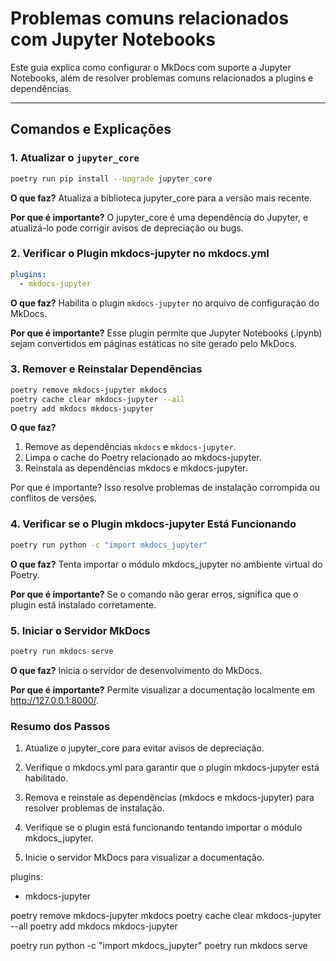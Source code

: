 
# Problemas comuns relacionados com Jupyter Notebooks

Este guia explica como configurar o MkDocs com suporte a Jupyter Notebooks, além de resolver problemas comuns relacionados a plugins e dependências.

---

## Comandos e Explicações

### 1. **Atualizar o `jupyter_core`**
```bash
poetry run pip install --upgrade jupyter_core
```
**O que faz?** Atualiza a biblioteca jupyter_core para a versão mais recente.

**Por que é importante?** O jupyter_core é uma dependência do Jupyter, e atualizá-lo pode corrigir avisos de depreciação ou bugs.

### 2. Verificar o Plugin mkdocs-jupyter no mkdocs.yml
```yaml
plugins:
  - mkdocs-jupyter
```
**O que faz?** Habilita o plugin `mkdocs-jupyter` no arquivo de configuração do MkDocs.

**Por que é importante?** Esse plugin permite que Jupyter Notebooks (.ipynb) sejam convertidos em páginas estáticas no site gerado pelo MkDocs.

### 3. Remover e Reinstalar Dependências
``` bash
poetry remove mkdocs-jupyter mkdocs
poetry cache clear mkdocs-jupyter --all
poetry add mkdocs mkdocs-jupyter
```
**O que faz?** 
1. Remove as dependências `mkdocs` e `mkdocs-jupyter`.
2. Limpa o cache do Poetry relacionado ao mkdocs-jupyter.
3. Reinstala as dependências mkdocs e mkdocs-jupyter.

Por que é importante? Isso resolve problemas de instalação corrompida ou conflitos de versões.

### 4. Verificar se o Plugin mkdocs-jupyter Está Funcionando
```bash
poetry run python -c "import mkdocs_jupyter"
```
**O que faz?** Tenta importar o módulo mkdocs_jupyter no ambiente virtual do Poetry.

**Por que é importante?** Se o comando não gerar erros, significa que o plugin está instalado corretamente.

### 5. Iniciar o Servidor MkDocs
``` bash
poetry run mkdocs serve
```

**O que faz?** Inicia o servidor de desenvolvimento do MkDocs.

**Por que é importante?** Permite visualizar a documentação localmente em http://127.0.0.1:8000/.


### Resumo dos Passos

1. Atualize o jupyter_core para evitar avisos de depreciação.

2. Verifique o mkdocs.yml para garantir que o plugin mkdocs-jupyter está habilitado.

3. Remova e reinstale as dependências (mkdocs e mkdocs-jupyter) para resolver problemas de instalação.

4. Verifique se o plugin está funcionando tentando importar o módulo mkdocs_jupyter.

5. Inicie o servidor MkDocs para visualizar a documentação.



plugins:
  - mkdocs-jupyter


poetry remove mkdocs-jupyter mkdocs
poetry cache clear mkdocs-jupyter --all
poetry add mkdocs mkdocs-jupyter

poetry run python -c "import mkdocs_jupyter"
poetry run mkdocs serve

